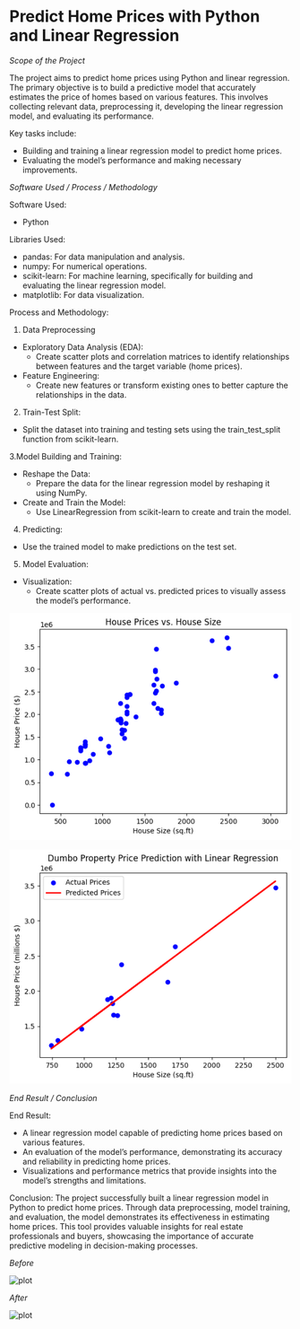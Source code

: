# Predict Home Prices with Python and Linear Regression

*Scope of the Project*


The project aims to predict home prices using Python and linear regression. The primary objective is to build a predictive model that accurately estimates the price of homes based on various features. This involves collecting relevant data, preprocessing it, developing the linear regression model, and evaluating its performance. 

Key tasks include:

- Building and training a linear regression model to predict home prices.
- Evaluating the model’s performance and making necessary improvements.


*Software Used / Process / Methodology*


Software Used:

- Python

  
Libraries Used:

- pandas: For data manipulation and analysis.
- numpy: For numerical operations.
- scikit-learn: For machine learning, specifically for building and evaluating the linear regression model.
- matplotlib: For data visualization.


Process and Methodology:


1. Data Preprocessing
- Exploratory Data Analysis (EDA):
  - Create scatter plots and correlation matrices to identify relationships between features and the target variable (home prices).
- Feature Engineering:
  - Create new features or transform existing ones to better capture the relationships in the data.

2. Train-Test Split:
- Split the dataset into training and testing sets using the train_test_split function from scikit-learn.

3.Model Building and Training:

- Reshape the Data:
  - Prepare the data for the linear regression model by reshaping it using NumPy.
- Create and Train the Model:
  - Use LinearRegression from scikit-learn to create and train the model.
 
4. Predicting:
- Use the trained model to make predictions on the test set.

5. Model Evaluation:
- Visualization:
  - Create scatter plots of actual vs. predicted prices to visually assess the model’s performance.

![plot](https://github.com/razeeniqbal/python-predict-home-price/blob/main/Plot.png)

![plot](https://github.com/razeeniqbal/python-predict-home-price/blob/main/Plot%20with%20Predict.png)


*End Result / Conclusion*

End Result:

- A linear regression model capable of predicting home prices based on various features.
- An evaluation of the model’s performance, demonstrating its accuracy and reliability in predicting home prices.
- Visualizations and performance metrics that provide insights into the model’s strengths and limitations.

Conclusion:
The project successfully built a linear regression model in Python to predict home prices. Through data preprocessing, model training, and evaluation, the model demonstrates its effectiveness in estimating home prices. This tool provides valuable insights for real estate professionals and buyers, showcasing the importance of accurate predictive modeling in decision-making processes.

*Before*

![plot](https://github.com/razeeniqbal/python-london-bike/blob/main/london_merged.png)

*After*

![plot](https://github.com/razeeniqbal/python-london-bike/blob/main/london_bikes_final.png)
